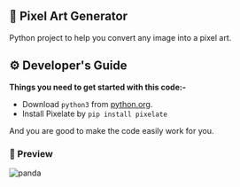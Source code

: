 ## 👾 Pixel Art Generator
Python project to help you convert any image into a pixel art.

## ⚙️ Developer's Guide
**Things you need to get started with this code:-**
* Download `python3` from [python.org](https://www.python.org/downloads/).
* Install Pixelate by `pip install pixelate`

And you are good to make the code easily work for you.

### 📄 Preview
![panda](https://i.ibb.co/GxknKKp/Before-and-After.png)
